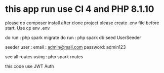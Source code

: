 # this app run use CI 4 and PHP 8.1.10

please do composer install after clone project
please create .env file before start. Use cp env .env

do run : php spark migrate
do run : php spark db:seed UserSeeder  

seeder user : 
email : admin@mail.com
password: admin123 

see all routes using : php spark routes

this code use JWT Auth